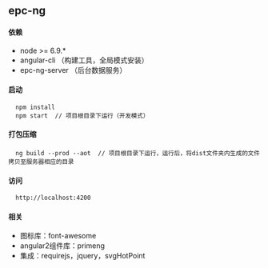 ## epc-ng
#### 依赖
- node >= 6.9.*
- angular-cli  （构建工具，全局模式安装）
- epc-ng-server  （后台数据服务）  
#### 启动
```
  npm install
  npm start  // 项目根目录下运行（开发模式）
```
#### 打包压缩
```
  ng build --prod --aot  // 项目根目录下运行，运行后，将dist文件夹内生成的文件拷贝至服务器相应的目录
```
#### 访问
```
  http://localhost:4200
```
#### 相关
- 图标库：font-awesome
- angular2组件库：primeng
- 集成：requirejs，jquery，svgHotPoint

